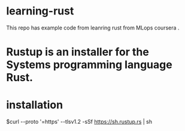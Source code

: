 # learning-rust
This repo has example code from leanring rust from MLops coursera .

# Rustup is an installer for the Systems programming language Rust.

# installation

$curl --proto '=https' --tlsv1.2 -sSf https://sh.rustup.rs | sh
